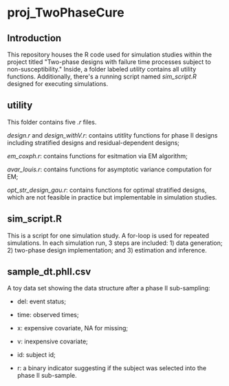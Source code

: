 # proj_TwoPhaseCure

## Introduction

This repository houses the R code used for simulation studies within the project titled "Two-phase designs with failure time processes subject to non-susceptibility." Inside, a folder labeled *utility* contains all utility functions. Additionally, there's a running script named *sim_script.R* designed for executing simulations.

## utility

This folder contains five *.r* files. 

*design.r* and *design_withV.r*: contains utitlity functions for phase II designs including stratified designs and residual-dependent designs;

*em_coxph.r*: contains functions for esitmation via EM algorithm;

*avar_louis.r*: contains functions for asymptotic variance computation for EM;

*opt_str_design_gau.r*: contains functions for optimal stratified designs, which are not feasible in practice but implementable in simulation studies. 


## sim_script.R

This is a script for one simulation study. A for-loop is used for repeated simulations. In each simulation run, 3 steps are included: 1) data generation; 2) two-phase design implementation; and 3) estimation and inference. 

## sample_dt.phII.csv

A toy data set showing the data structure after a phase II sub-sampling: 

- del: event status;

- time: observed times;

- x: expensive covariate, NA for missing;

- v: inexpensive covariate; 

- id: subject id;

- r: a binary indicator suggesting if the subject was selected into the phase II sub-sample. 
